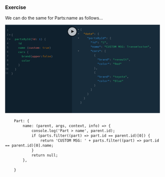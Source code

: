 ### Exercise

We can do the same for Parts:name as follows...

![gql](../_images/cars-parts-custom-exercise.png)

```
	Part: {
		name: (parent, args, context, info) => {
			console.log('Part > name', parent.id);
			if (parts.filter((part) => part.id == parent.id)[0]) {
				return 'CUSTOM MSG: ' + parts.filter((part) => part.id == parent.id)[0].name;
			}
			return null;
		},

	}
```
